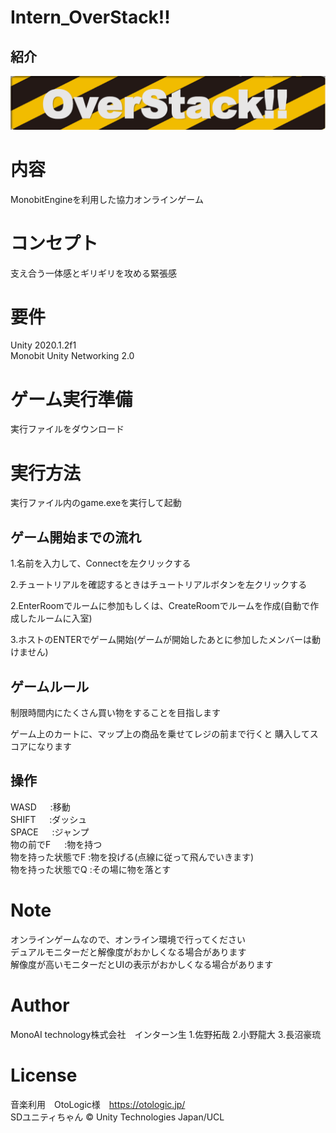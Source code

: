 
# Intern_OverStack!!

## 紹介
![](https://github.com/sanotakuya/intern/blob/master/Assets/texture/Screenshot%20-%202021-10-27%2010.25.46.png)

# 内容

MonobitEngineを利用した協力オンラインゲーム

# コンセプト

支え合う一体感とギリギリを攻める緊張感

# 要件

Unity 2020.1.2f1  
Monobit Unity Networking 2.0

# ゲーム実行準備

実行ファイルをダウンロード

# 実行方法

実行ファイル内のgame.exeを実行して起動

## ゲーム開始までの流れ

1.名前を入力して、Connectを左クリックする

2.チュートリアルを確認するときはチュートリアルボタンを左クリックする

2.EnterRoomでルームに参加もしくは、CreateRoomでルームを作成(自動で作成したルームに入室)

3.ホストのENTERでゲーム開始(ゲームが開始したあとに参加したメンバーは動けません)

## ゲームルール

制限時間内にたくさん買い物をすることを目指します

ゲーム上のカートに、マップ上の商品を乗せてレジの前まで行くと
購入してスコアになります

## 操作

WASD			　 :移動  
SHIFT			　 :ダッシュ  
SPACE			　 :ジャンプ  
物の前でF		　  :物を持つ  
物を持った状態でF	:物を投げる(点線に従って飛んでいきます)  
物を持った状態でQ   :その場に物を落とす  

# Note

オンラインゲームなので、オンライン環境で行ってください  
デュアルモニターだと解像度がおかしくなる場合があります  
解像度が高いモニターだとUIの表示がおかしくなる場合があります  

# Author

MonoAI technology株式会社　インターン生
1.佐野拓哉 
2.小野龍大
3.長沼豪琉

# License
音楽利用　OtoLogic様　https://otologic.jp/  
SDユニティちゃん © Unity Technologies Japan/UCL

